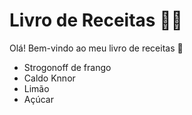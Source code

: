 # Livro de Receitas :man_cook:

Olá! Bem-vindo ao meu livro de receitas :wave:

- Strogonoff de frango
- Caldo Knnor
- Limão
- Açúcar

